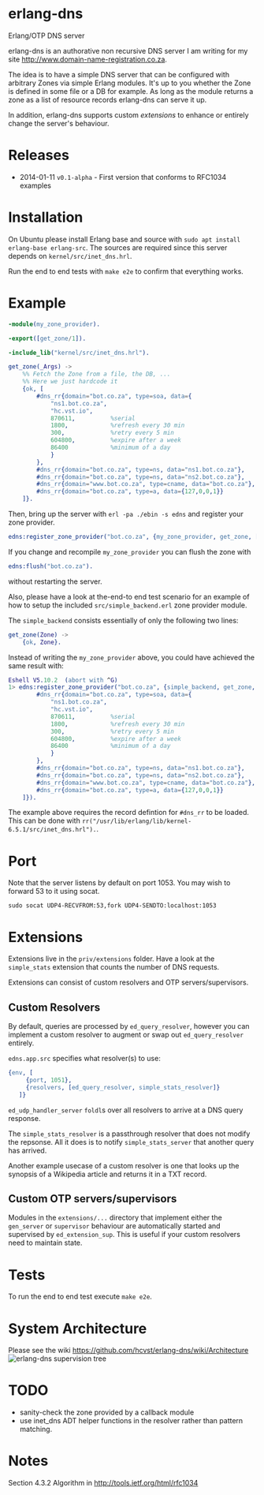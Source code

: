 erlang-dns
==========

Erlang/OTP DNS server

erlang-dns is an authorative non recursive DNS server I am writing for my site
http://www.domain-name-registration.co.za.

The idea is to have a simple DNS server that can be configured with 
arbitrary Zones via simple Erlang modules. It's up to you whether the
Zone is defined in some file or a DB for example. As long as the module returns
a zone as a list of resource records erlang-dns can serve it up.

In addition, erlang-dns supports custom *extensions* to enhance or entirely change the 
server's behaviour.

Releases
========
* 2014-01-11 `v0.1-alpha` - First version that conforms to RFC1034 examples

Installation
============
On Ubuntu please install Erlang base and source with `sudo apt install erlang-base erlang-src`.
The sources are required since this server depends on `kernel/src/inet_dns.hrl`.

Run the end to end tests with `make e2e` to confirm that everything works. 

Example
=======

```erlang
-module(my_zone_provider).

-export([get_zone/1]).

-include_lib("kernel/src/inet_dns.hrl").

get_zone(_Args) ->
    %% Fetch the Zone from a file, the DB, ...
    %% Here we just hardcode it
    {ok, [                                     
        #dns_rr{domain="bot.co.za", type=soa, data={   
            "ns1.bot.co.za",                         
            "hc.vst.io",              
            870611,          %serial
            1800,            %refresh every 30 min 
            300,             %retry every 5 min
            604800,          %expire after a week
            86400            %minimum of a day
            }
        },
        #dns_rr{domain="bot.co.za", type=ns, data="ns1.bot.co.za"},
        #dns_rr{domain="bot.co.za", type=ns, data="ns2.bot.co.za"},
        #dns_rr{domain="www.bot.co.za", type=cname, data="bot.co.za"},
        #dns_rr{domain="bot.co.za", type=a, data={127,0,0,1}}
    ]}.
```

Then, bring up the server with `erl -pa ./ebin -s edns` and register your zone 
provider.

```erlang
edns:register_zone_provider("bot.co.za", {my_zone_provider, get_zone, []}).
```

If you change and recompile `my_zone_provider` you can flush the zone with

```erlang
edns:flush("bot.co.za").
```

without restarting the server.

Also, please have a look at the-end-to end test scenario for an example of 
how to setup the included `src/simple_backend.erl` zone provider module.

The `simple_backend` consists essentially of only the following two lines:

```erlang
get_zone(Zone) ->
    {ok, Zone}.
```

Instead of writing the `my_zone_provider` above, you could have achieved the same
result with:

```erlang
Eshell V5.10.2  (abort with ^G)
1> edns:register_zone_provider("bot.co.za", {simple_backend, get_zone, [
        #dns_rr{domain="bot.co.za", type=soa, data={   
            "ns1.bot.co.za",                         
            "hc.vst.io",              
            870611,          %serial
            1800,            %refresh every 30 min 
            300,             %retry every 5 min
            604800,          %expire after a week
            86400            %minimum of a day
            }
        },
        #dns_rr{domain="bot.co.za", type=ns, data="ns1.bot.co.za"},
        #dns_rr{domain="bot.co.za", type=ns, data="ns2.bot.co.za"},
        #dns_rr{domain="www.bot.co.za", type=cname, data="bot.co.za"},
        #dns_rr{domain="bot.co.za", type=a, data={127,0,0,1}}
    ]}).
```

The example above requires the record defintion for `#dns_rr` to be loaded.
This can be done with `rr("/usr/lib/erlang/lib/kernel-6.5.1/src/inet_dns.hrl").`.

Port
====
Note that the server listens by default on port 1053. You may wish to forward 53 to it using socat.

`sudo socat UDP4-RECVFROM:53,fork UDP4-SENDTO:localhost:1053`

Extensions
==========
Extensions live in the `priv/extensions` folder. Have a look at the `simple_stats` 
extension that counts the number of DNS requests.

Extensions can consist of custom resolvers and OTP servers/supervisors.

Custom Resolvers
----------------
By default, queries are processed by `ed_query_resolver`, however you can 
implement a custom resolver to augment or swap out `ed_query_resolver` entirely.

`edns.app.src` specifies what resolver(s) to use:

```erlang
{env, [
     {port, 1051},
     {resolvers, [ed_query_resolver, simple_stats_resolver]}
   ]}
```

`ed_udp_handler_server` `foldl`s over all resolvers to arrive at a DNS query
response.

The `simple_stats_resolver` is a passthrough resolver that does not modify the repsonse.
All it does is to notify `simple_stats_server` that another query has arrived.

Another example usecase of a custom resolver is one that looks up the synopsis of
a Wikipedia article and returns it in a TXT record.

Custom OTP servers/supervisors
------------------------------
Modules in the `extensions/...` directory that implement either the `gen_server` or
`supervisor` behaviour are automatically started and supervised by `ed_extension_sup`.
This is useful if your custom resolvers need to maintain state.

Tests
=====
To run the end to end test execute `make e2e`.

System Architecture
===================
Please see the wiki https://github.com/hcvst/erlang-dns/wiki/Architecture
![erlang-dns supervision tree](http://stick.im/i/8/8dp.png)

TODO
====
* sanity-check the zone provided by a callback module
* use inet_dns ADT helper functions in the resolver rather than pattern matching.

Notes
=====
Section 4.3.2 Algorithm in http://tools.ietf.org/html/rfc1034
